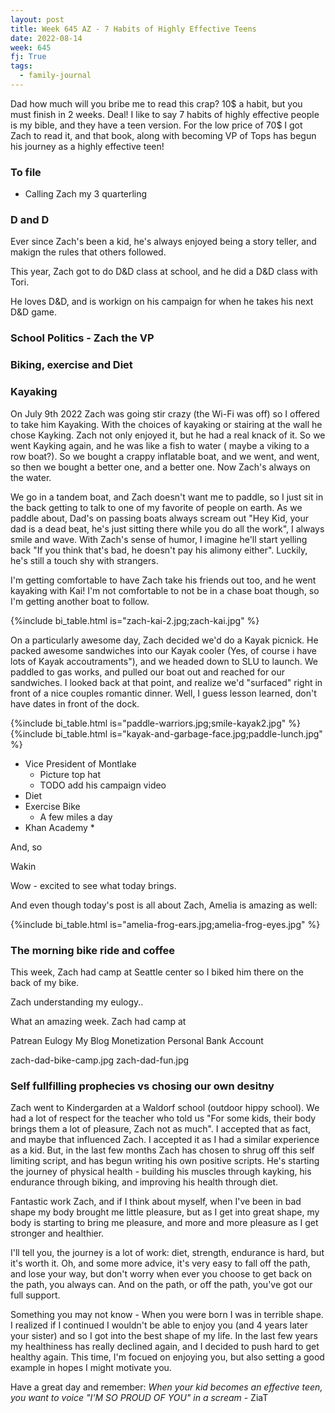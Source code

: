 ```yaml
---
layout: post
title: Week 645 AZ - 7 Habits of Highly Effective Teens
date: 2022-08-14
week: 645
fj: True
tags:
  - family-journal
---
```


Dad how much will you bribe me to read this crap? 10\$ a habit, but you must finish in 2 weeks. Deal! I like to say 7 habits of highly effective people is my bible, and they have a teen version. For the low price of 70\$ I got Zach to read it, and that book, along with becoming VP of Tops has begun his journey as a highly effective teen!

### To file

- Calling Zach my 3 quarterling

### D and D

Ever since Zach's been a kid, he's always enjoyed being a story teller, and makign the rules that others followed.

This year, Zach got to do D&D class at school, and he did a D&D class with Tori.

He loves D&D, and is workign on his campaign for when he takes his next D&D game.

### School Politics - Zach the VP

### Biking, exercise and Diet

### Kayaking

On July 9th 2022 Zach was going stir crazy (the Wi-Fi was off) so I offered to take him Kayaking. With the choices of kayaking or stairing at the wall he chose Kayking. Zach not only enjoyed it, but he had a real knack of it. So we went Kayking again, and he was like a fish to water ( maybe a viking to a row boat?). So we bought a crappy inflatable boat, and we went, and went, so then we bought a better one, and a better one. Now Zach's always on the water.

We go in a tandem boat, and Zach doesn't want me to paddle, so I just sit in the back getting to talk to one of my favorite of people on earth. As we paddle about, Dad's on passing boats always scream out "Hey Kid, your dad is a dead beat, he's just sitting there while you do all the work", I always smile and wave. With Zach's sense of humor, I imagine he'll start yelling back "If you think that's bad, he doesn't pay his alimony either". Luckily, he's still a touch shy with strangers.

I'm getting comfortable to have Zach take his friends out too, and he went kayaking with Kai! I'm not comfortable to not be in a chase boat though, so I'm getting another boat to follow.

{%include bi_table.html is="zach-kai-2.jpg;zach-kai.jpg" %}

On a particularly awesome day, Zach decided we'd do a Kayak picnick. He packed awesome sandwiches into our Kayak cooler (Yes, of course i have lots of Kayak accoutraments"), and we headed down to SLU to launch. We paddled to gas works, and pulled our boat out and reached for our sandwiches. I looked back at that point, and realize we'd "surfaced" right in front of a nice couples romantic dinner. Well, I guess lesson learned, don't have dates in front of the dock.

{%include bi_table.html is="paddle-warriors.jpg;smile-kayak2.jpg" %}
{%include bi_table.html is="kayak-and-garbage-face.jpg;paddle-lunch.jpg" %}

- Vice President of Montlake
  - Picture top hat
  - TODO add his campaign video
- Diet
- Exercise Bike
  - A few miles a day
- Khan Academy \*

And, so

Wakin

Wow - excited to see what today brings.

And even though today's post is all about Zach, Amelia is amazing as well:

{%include bi_table.html is="amelia-frog-ears.jpg;amelia-frog-eyes.jpg" %}

### The morning bike ride and coffee

This week, Zach had camp at Seattle center so I biked him there on the back of my bike.

Zach understanding my eulogy..

What an amazing week. Zach had camp at

Patrean
Eulogy
My Blog
Monetization
Personal Bank Account

zach-dad-bike-camp.jpg
zach-dad-fun.jpg

### Self fullfilling prophecies vs chosing our own desitny

Zach went to Kindergarden at a Waldorf school (outdoor hippy school). We had a lot of respect for the teacher who told us "For some kids, their body brings them a lot of pleasure, Zach not as much". I accepted that as fact, and maybe that influenced Zach. I accepted it as I had a similar experience as a kid. But, in the last few months Zach has chosen to shrug off this self limiting script, and has begun writing his own positive scripts. He's starting the journey of physical health - building his muscles through kayking, his endurance through biking, and improving his health through diet.

Fantastic work Zach, and if I think about myself, when I've been in bad shape my body brought me little pleasure, but as I get into great shape, my body is starting to bring me pleasure, and more and more pleasure as I get stronger and healthier.

I'll tell you, the journey is a lot of work: diet, strength, endurance is hard, but it's worth it. Oh, and some more advice, it's very easy to fall off the path, and lose your way, but don't worry when ever you choose to get back on the path, you always can. And on the path, or off the path, you've got our full support.

Something you may not know - When you were born I was in terrible shape. I realized if I continued I wouldn't be able to enjoy you (and 4 years later your sister) and so I got into the best shape of my life. In the last few years my healthiness has really declined again, and I decided to push hard to get healthy again. This time, I'm focued on enjoying you, but also setting a good example in hopes I might motivate you.

Have a great day and remember: _When your kid becomes an effective teen, you want to voice "I'M SO PROUD OF YOU" in a scream_ - ZiaT
